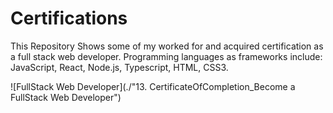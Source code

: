 # Certifications
This Repository Shows some of my worked for and acquired certification as a full stack web developer. Programming languages as frameworks include: JavaScript, React, Node.js, Typescript, HTML, CSS3.

![FullStack Web Developer](./"13. CertificateOfCompletion_Become a FullStack Web Developer")
